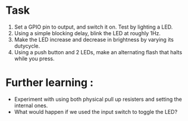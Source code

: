 # Task

1. Set a GPIO pin to output, and switch it on. Test by lighting a LED.
2. Using a simple blocking delay, blink the LED at roughly 1Hz.
3. Make the LED increase and decrease in brightness by varying its dutycycle.
4. Using a push button and 2 LEDs, make an alternating flash that halts while you press.

# Further learning :
* Experiment with using both physical pull up resisters and setting the internal ones.
* What would happen if we used the input switch to toggle the LED?
